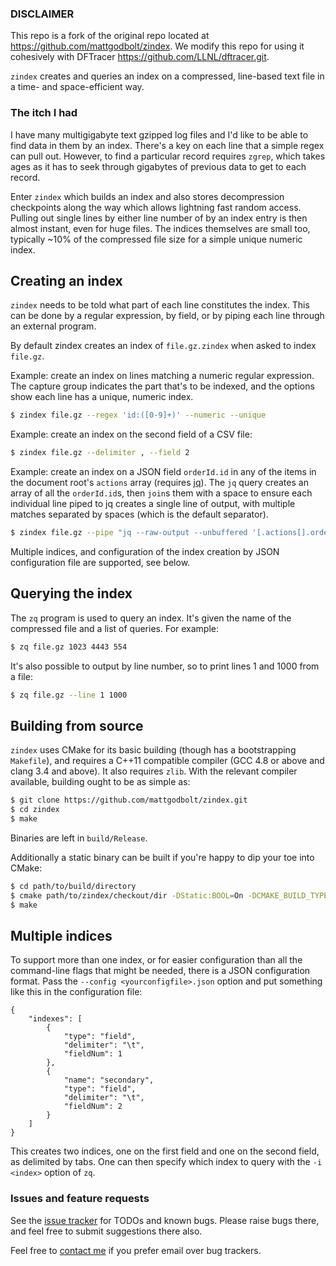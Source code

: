### DISCLAIMER

This repo is a fork of the original repo located at https://github.com/mattgodbolt/zindex.
We modify this repo for using it cohesively with DFTracer https://github.com/LLNL/dftracer.git.


`zindex` creates and queries an index on a compressed, line-based text file in a
time- and space-efficient way.

### The itch I had

I have many multigigabyte text gzipped log files and I'd like to be able to find data in them by an index. 
There's a key on each line that a simple regex can pull out. However, to find a
particular record requires `zgrep`, which takes ages as it has to seek through
gigabytes of previous data to get to each record.

Enter `zindex` which builds an index and also stores decompression checkpoints along the way
which allows lightning fast random access. Pulling out single lines by either
line number of by an index entry is then almost instant, even for huge files. The indices
themselves are small too, typically ~10% of the compressed file size for a simple unique
numeric index.

## Creating an index

`zindex` needs to be told what part of each line constitutes the index. This can be done by
a regular expression, by field, or by piping each line through an external program.

By default zindex creates an index of `file.gz.zindex` when asked to index `file.gz`.

Example: create an index on lines matching a numeric regular expression. The capture group
indicates the part that's to be indexed, and the options show each line has a unique, numeric index.

```bash
$ zindex file.gz --regex 'id:([0-9]+)' --numeric --unique
```

Example: create an index on the second field of a CSV file:

```bash
$ zindex file.gz --delimiter , --field 2
```

Example: create an index on a JSON field `orderId.id` in any of the items in the document root's `actions` array (requires [jq](http://stedolan.github.io/jq/)).
The `jq` query creates an array of all the `orderId.id`s, then `join`s them with a space to ensure each individual line piped to jq creates a single line of output,
with multiple matches separated by spaces (which is the default separator).

```bash
$ zindex file.gz --pipe "jq --raw-output --unbuffered '[.actions[].orderId.id] | join(\" \")'"
```

Multiple indices, and configuration of the index creation by JSON configuration file are supported, see below.

## Querying the index

The `zq` program is used to query an index.  It's given the name of the compressed file and a list of queries. For example:

```bash
$ zq file.gz 1023 4443 554
```

It's also possible to output by line number, so to print lines 1 and 1000 from a file:

```bash
$ zq file.gz --line 1 1000
```

## Building from source

`zindex` uses CMake for its basic building (though has a bootstrapping `Makefile`), and requires a C++11 compatible compiler (GCC 4.8 or above and clang 3.4 and above). It also requires `zlib`. With the relevant compiler available, building ought to be as simple as:

```bash
$ git clone https://github.com/mattgodbolt/zindex.git
$ cd zindex
$ make
```

Binaries are left in `build/Release`.

Additionally a static binary can be built if you're happy to dip your toe into CMake:

```bash
$ cd path/to/build/directory
$ cmake path/to/zindex/checkout/dir -DStatic:BOOL=On -DCMAKE_BUILD_TYPE=Release
$ make
```

## Multiple indices

To support more than one index, or for easier configuration than all the command-line flags that might be
needed, there is a JSON configuration format. Pass the `--config <yourconfigfile>.json` option and put something like this in the configuration file:

    { 
        "indexes": [
            {
                "type": "field",
                "delimiter": "\t",
                "fieldNum": 1
            },
            {
                "name": "secondary",
                "type": "field",
                "delimiter": "\t",
                "fieldNum": 2
            }
        ]
    }

This creates two indices, one on the first field and one on the second field, as delimited by tabs. One can
then specify which index to query with the `-i <index>` option of `zq`.

### Issues and feature requests

See the [issue tracker](https://github.com/mattgodbolt/zindex/issues) for TODOs and known bugs. Please raise bugs there, and feel free to submit suggestions there also.

Feel free to [contact me](mailto:matt@godbolt.org) if you prefer email over bug trackers.
